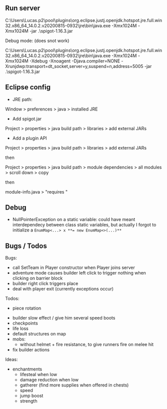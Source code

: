 
## Run server

C:\Users\Lucas\.p2\pool\plugins\org.eclipse.justj.openjdk.hotspot.jre.full.win32.x86_64_14.0.2.v20200815-0932\jre\bin\java.exe -Xmx1024M -Xmx1024M -jar .\spigot-1.16.3.jar

Debug mode: (does snot work)

C:\Users\Lucas\.p2\pool\plugins\org.eclipse.justj.openjdk.hotspot.jre.full.win32.x86_64_14.0.2.v20200815-0932\jre\bin\java.exe -Xmx1024M -Xmx1024M -Xdebug -Xnoagent -Djava.compiler=NONE -Xrunjdwp:transport=dt_socket,server=y,suspend=n,address=5005 -jar .\spigot-1.16.3.jar


## Eclipse config

- JRE path:

Window > preferences > java > installed JRE

- Add spigot.jar

Project > properties > java build path > libraries > add external JARs

- Add a plugin API

Project > properties > java build path > libraries > add external JARs

then

Project > properties > java build path > module dependencies > all modules > scroll down > copy

then 

module-info.java > "requires <paste>"

## Debug

- NullPointerException on a static variable: could have meant interdependecy between class static variables, but actually I forgot to initialize a ```EnumMap<...> x **= new EnumMap<>(...)**```

## Bugs / Todos

Bugs:
- call SetTeam in Player constructor when Player joins server
- adventure mode causes builder left click to trigger nothing when clicking on barrier block
- builder right click triggers place
- deal with player exit (currently exceptions occur)

Todos:
+ piece rotation
- builder slow effect / give him several speed boots
- checkpoints
- life loss
- default structures on map
- mobs:
  - without helmet + fire resistance, to give runners fire on melee hit
- fix builder actions

Ideas:
- enchantments
  + lifesteal when low
  - damage reduction when low
  + gatherer (find more supplies when offered in chests)
  - speed
  - jump boost
  - strength
